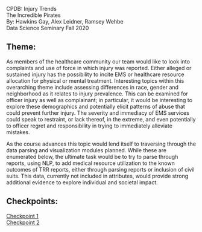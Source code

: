 CPDB: Injury Trends <br />
The Incredible Pirates <br />
By: Hawkins Gay, Alex Leidner, Ramsey Wehbe <br />
Data Science Seminary Fall 2020 <br />

## Theme:
   As members of the healthcare community our team would like to look into complaints and use of force in which injury was reported. Either alleged or sustained injury has the possibility to incite EMS or healthcare resource allocation for physical or mental treatment.  Interesting topics within this overarching theme include assessing differences in race, gender and neighborhood as it relates to injury prevalence.  This can be examined for officer injury as well as complainant; in particular, it would be interesting to explore these demographics and potentially elicit patterns of abuse that could prevent further injury. The severity and immediacy of EMS services could speak to restraint, or lack thereof, in the extreme, and even potentially to officer regret and responsibility in trying to immediately alleviate mistakes.
   
   As the course advances this topic would lend itself to traversing through the data parsing and visualization modules planned. While these are enumerated below, the ultimate task would be to try to parse through reports, using NLP, to add medical resource utilization to the known outcomes of TRR reports, either through parsing reports or inclusion of civil suits. This data, currently not included in attributes, would provide strong additional evidence to explore individual and societal impact.
   
## Checkpoints:
[Checkpoint 1](https://github.com/Northwestern-Data-Sci-Seminar/Invisible-Institute-Chicago-Reporter-Collaboration-Public/tree/master/The%20Incredible%20Pirates/Checkpoint%201) <br />
[Checkpoint 2](https://github.com/rmw362/Invisible-Institute-Chicago-Reporter-Collaboration-Public/tree/master/The%20Incredible%20Pirates/Checkpoint_2) <br />
 
   
